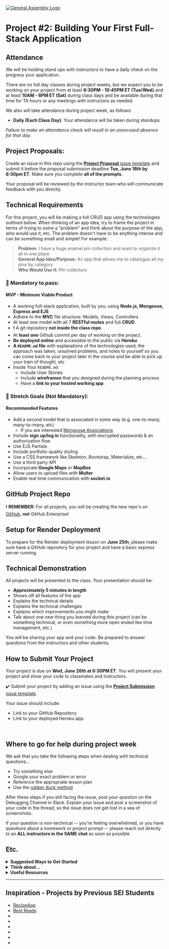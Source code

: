 [![General Assembly Logo](https://ga-dash.s3.amazonaws.com/production/assets/logo-9f88ae6c9c3871690e33280fcf557f33.png)](https://generalassemb.ly)

# Project #2: Building Your First Full-Stack Application

## Attendance
We will be holding stand ups with instructors to have a daily check on the progress your application.

There are no full day classes during project weeks, but we expect you to be working on your project from at least **6:30PM - 10:45PM ET (Tue/Wed)** and at least **10AM - 6PM ET (Sat)** during class days and be available during that time for TA hours or any meetings with instructors as needed.  

We also will take attendance during project week, as follows:

  - **Daily (Each Class Day)**: Your attendance will be taken during standups

_Failure to make an attendance check will result in an unexcused absence for that day_.

## Project Proposals:

Create an issue in this repo using the [**Project Proposal** issue template](https://git.generalassemb.ly/SEBPT-EC-319/project-2/issues/new?assignees=&labels=&template=project_proposal.md&title=Your+Name) and submit it before the proposal submission deadline **Tue, June 18th by 6:30pm ET**.  Make sure you complete **all of the prompts**.  

Your proposal will be reviewed by the instructor team who will communicate feedback with you directly.


## Technical Requirements
For this project, you will be making a full CRUD app using the technologies outlined below. When thinking of an app idea, try to frame the project in terms of trying to solve a "problem" and think about the purpose of the app, who would use it, etc. The problem doesn't have to be anything intense and can be something small and simple! For example:

  >**Problem:** I have a huge enamel pin collection and want to organize it all in one place<br>
  >**General App Idea/Purpose:** An app that allows me to catalogue all my pins by category <br>
  >**Who Would Use It:** Pin collectors


### &#x1F534; Mandatory to pass:
#### MVP - Minimum Viable Product

* A working full-stack application, built by you, using **Node.js, Mongoose, Express and EJS**
* Adhere to the **MVC** file structure: Models, Views, Controllers
* At least one model with all 7 **RESTful routes** and full **CRUD**.
* :heavy_exclamation_mark: A git repository **not inside the class repo**.  
* At **least one** Github commit per day of working on the project.
* **Be deployed online** and accessible to the public via **Heroku**
* **A ``README.md`` file** with explanations of the technologies used, the approach was taken, unsolved problems, and notes to yourself so you can come back to your project later in the course and be able to pick up your train of thought, etc
* Inside Your `README.md`:
    * Include User Stories
    * Include **wireframes** that you designed during the planning process
    * Have a **link to your hosted working app**.

### &#x1F535; Stretch Goals (Not Mandatory):
#### Recommended Features

* Add a second model that is associated in some way (e.g. one-to-many, many-to-many, etc)
  - If you are interested [Mongoose Associations](https://mongoosejs.com/docs/populate.html)
* Include **sign up/log in** functionality, with encrypted passwords & an authorization flow
* Use EJS Partials
* Include portfolio-quality styling
* Use a CSS framework like Skeleton, Bootstrap, Materialize, etc...
* Use a third party API
* Incorporate **Google Maps** or **MapBox**
* Allow users to upload files with **Multer**
* Enable real time communication with **socket.io**

## GitHub Project Repo

:heavy_exclamation_mark: **REMEMBER:** For all projects, you will be creating the new repo's on [GitHub](https://github.com/), **not** GitHub Enterprise!

## Setup for Render Deployment

To prepare for the Render deployment lesson on **June 25th**, please make sure have a GitHub repository for your project and have a basic express server running.

## Technical Demonstration

All projects will be presented to the class. Your presentation should be:

* **Approximately 5 minutes in length**
* Shows off all features of the app
* Explains the technical details
* Explains the technical challenges
* Explains which improvements you might make
* Talk about one new thing you learned during this project (can be something technical, or even something more open ended like time management, etc.)

You will be sharing your app and your code.  Be prepared to answer questions from the instructors and other students.


## How to Submit Your Project

Your project is due on **Wed, June 26th at 6:30PM ET**. You will present your project and show your code to classmates and instructors.

:heavy_check_mark: Submit your project by adding an issue using the [**Project Submission** issue template](https://git.generalassemb.ly/SEBPT-EC-319/project-2/issues/new?assignees=&labels=&template=project_submission.md&title=Your+Name+%28Group+Number%29).

Your issue should include:

- Link to your GitHub Repository
- Link to your deployed Heroku app.

<br>


## Where to go for help during project week

We ask that you take the following steps when dealing with technical questions...

- Try something else
- Google your exact problem or error
- Reference the appropriate lesson plan
- Use the [rubber duck method](https://rubberduckdebugging.com/)

After these steps if you still facing the issue, post your question on the Debugging Channel in
Slack.
Explain your issue and post a screenshot of your code in the thread, so the issue does not get lost in a sea of screenshots.

If your question is non-technical -- you're feeling overwhelmed, or you have questions about a homework or project prompt -- please reach out directly to an **ALL instructors in the SAME chat** as soon as possible.



## Etc.

<details><summary><strong>Suggested Ways to Get Started</strong></summary>

* **Wireframe** Make a drawing of what your app will look like in all of the stages of the app(what does it look like as soon as you log on to the site? What does it look like while the player is playing? What does it look like when the player wins / loses?).

* **Break the project down into different components** (data, presentation, views, style, DOM manipulation) and brainstorm each component individually.

* **Commit early, commit often.** Don’t be afraid to break something because you can always go back in time to a previous version.

* **Consult documentation resources** (MDN, jQuery, etc.) at home to better understand what you’ll be getting into.
</details>


<details><summary><strong>Think about...</strong></summary>

- **Creativity**  
Did you add a personal spin or creative element into your project submission? Did you deliver something of value to the end user?

- **Code Quality**  
Did you follow code style guidance and best practices covered in class, such as spacing, indentation, modularity, and semantic naming? Did you comment your code as your instructors have in class?

- **Problem Solving**  
Are you able to defend why you implemented your solution in a certain way? Can you demonstrate that you thought through alternative implementations?
</details>

<details><summary><strong>Useful Resources</strong></summary>

* **[Render](http://www.render.com)**
* **[Good User Story Guide](https://www.atlassian.com/agile/project-management/user-stories)**
* **[Presenting Information Architecture](http://webstyleguide.com/wsg3/3-information-architecture/4-presenting-information.html)**
* **[Mongo Documentation](https://docs.mongodb.com/manual/)**
* **[Mongoose Documentation](http://mongoosejs.com/docs/guide.html)**
</details>
<hr>  

## Inspiration - Projects by Previous SEI Students

- [RecipeApp](https://rsfrecipes.onrender.com/)
- [Best Reads](https://bestreads.onrender.com/)
- []()
- []()
- []()
- []()
- []()
- []()
